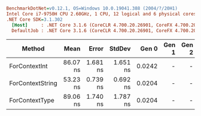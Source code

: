 ``` ini

BenchmarkDotNet=v0.12.1, OS=Windows 10.0.19041.388 (2004/?/20H1)
Intel Core i7-9750H CPU 2.60GHz, 1 CPU, 12 logical and 6 physical cores
.NET Core SDK=3.1.302
  [Host]     : .NET Core 3.1.6 (CoreCLR 4.700.20.26901, CoreFX 4.700.20.31603), X64 RyuJIT
  DefaultJob : .NET Core 3.1.6 (CoreCLR 4.700.20.26901, CoreFX 4.700.20.31603), X64 RyuJIT


```
|           Method |     Mean |    Error |   StdDev |  Gen 0 | Gen 1 | Gen 2 | Allocated |
|----------------- |---------:|---------:|---------:|-------:|------:|------:|----------:|
|    ForContextInt | 86.07 ns | 1.681 ns | 1.651 ns | 0.0242 |     - |     - |     152 B |
| ForContextString | 53.23 ns | 0.739 ns | 0.692 ns | 0.0204 |     - |     - |     128 B |
|   ForContextType | 89.06 ns | 1.740 ns | 1.787 ns | 0.0204 |     - |     - |     128 B |
